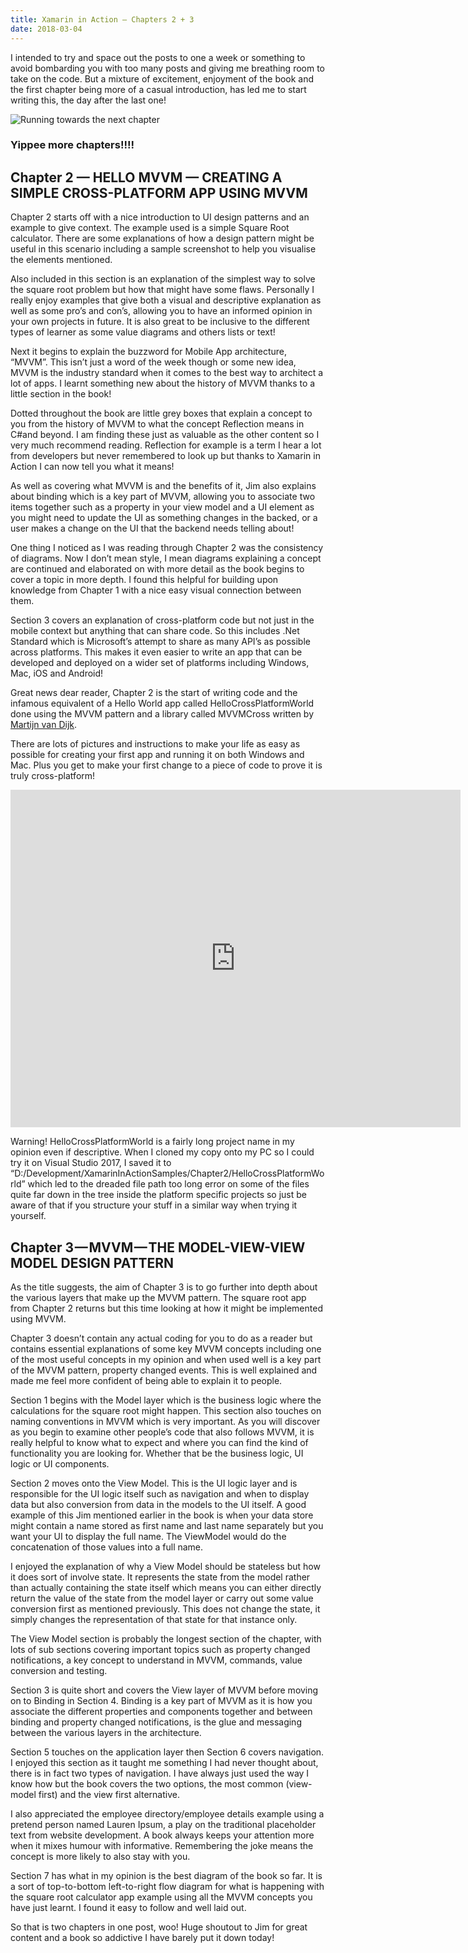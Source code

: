 ```yaml
--- 
title: Xamarin in Action — Chapters 2 + 3
date: 2018-03-04
---
```


I intended to try and space out the posts to one a week or something to avoid bombarding you with too many posts and giving me breathing room to take on the code. But a mixture of excitement, enjoyment of the book and the first chapter being more of a casual introduction, has led me to start writing this, the day after the last one!

![Running towards the next chapter](../../Images/xam-in-action/moar-code.png)
### Yippee more chapters!!!!

## Chapter 2 — HELLO MVVM — CREATING A SIMPLE CROSS-PLATFORM APP USING MVVM

Chapter 2 starts off with a nice introduction to UI design patterns and an example to give context. The example used is a simple Square Root calculator. There are some explanations of how a design pattern might be useful in this scenario including a sample screenshot to help you visualise the elements mentioned. 

Also included in this section is an explanation of the simplest way to solve the square root problem but how that might have some flaws.
Personally I really enjoy examples that give both a visual and descriptive explanation as well as some pro’s and con’s, allowing you to have an informed opinion in your own projects in future. It is also great to be inclusive to the different types of learner as some value diagrams and others lists or text!

Next it begins to explain the buzzword for Mobile App architecture, “MVVM”. This isn’t just a word of the week though or some new idea, MVVM is the industry standard when it comes to the best way to architect a lot of apps. I learnt something new about the history of MVVM thanks to a little section in the book!

Dotted throughout the book are little grey boxes that explain a concept to you from the history of MVVM to what the concept Reflection means in C#and beyond. I am finding these just as valuable as the other content so I very much recommend reading. Reflection for example is a term I hear a lot from developers but never remembered to look up but thanks to Xamarin in Action I can now tell you what it means!

As well as covering what MVVM is and the benefits of it, Jim also explains about binding which is a key part of MVVM, allowing you to associate two items together such as a property in your view model and a UI element as you might need to update the UI as something changes in the backed, or a user makes a change on the UI that the backend needs telling about!

One thing I noticed as I was reading through Chapter 2 was the consistency of diagrams. Now I don’t mean style, I mean diagrams explaining a concept are continued and elaborated on with more detail as the book begins to cover a topic in more depth. I found this helpful for building upon knowledge from Chapter 1 with a nice easy visual connection between them.

Section 3 covers an explanation of cross-platform code but not just in the mobile context but anything that can share code. So this includes .Net Standard which is Microsoft’s attempt to share as many API’s as possible across platforms. This makes it even easier to write an app that can be developed and deployed on a wider set of platforms including Windows, Mac, iOS and Android!

Great news dear reader, Chapter 2 is the start of writing code and the infamous equivalent of a Hello World app called HelloCrossPlatformWorld done using the MVVM pattern and a library called MVVMCross written by [Martijn van Dijk](https://twitter.com/mhvdijk).

There are lots of pictures and instructions to make your life as easy as possible for creating your first app and running it on both Windows and Mac. Plus you get to make your first change to a piece of code to prove it is truly cross-platform!

<iframe width="720" height="540" src="https://www.youtube.com/embed/FEEg34cOitA" frameborder="0" allow="accelerometer; autoplay; encrypted-media; gyroscope; picture-in-picture" allowfullscreen></iframe>

Warning! HelloCrossPlatformWorld is a fairly long project name in my opinion even if descriptive. When I cloned my copy onto my PC so I could try it on Visual Studio 2017, I saved it to “D:/Development/XamarinInActionSamples/Chapter2/HelloCrossPlatformWorld” which led to the dreaded file path too long error on some of the files quite far down in the tree inside the platform specific projects so just be aware of that if you structure your stuff in a similar way when trying it yourself.

## Chapter 3 — MVVM — THE MODEL-VIEW-VIEW MODEL DESIGN PATTERN

As the title suggests, the aim of Chapter 3 is to go further into depth about the various layers that make up the MVVM pattern. The square root app from Chapter 2 returns but this time looking at how it might be implemented using MVVM.

Chapter 3 doesn’t contain any actual coding for you to do as a reader but contains essential explanations of some key MVVM concepts including one of the most useful concepts in my opinion and when used well is a key part of the MVVM pattern, property changed events. This is well explained and made me feel more confident of being able to explain it to people.

Section 1 begins with the Model layer which is the business logic where the calculations for the square root might happen. This section also touches on naming conventions in MVVM which is very important. As you will discover as you begin to examine other people’s code that also follows MVVM, it is really helpful to know what to expect and where you can find the kind of functionality you are looking for. Whether that be the business logic, UI logic or UI components.

Section 2 moves onto the View Model. This is the UI logic layer and is responsible for the UI logic itself such as navigation and when to display data but also conversion from data in the models to the UI itself. A good example of this Jim mentioned earlier in the book is when your data store might contain a name stored as first name and last name separately but you want your UI to display the full name. The ViewModel would do the concatenation of those values into a full name.

I enjoyed the explanation of why a View Model should be stateless but how it does sort of involve state. It represents the state from the model rather than actually containing the state itself which means you can either directly return the value of the state from the model layer or carry out some value conversion first as mentioned previously. This does not change the state, it simply changes the representation of that state for that instance only.

The View Model section is probably the longest section of the chapter, with lots of sub sections covering important topics such as property changed notifications, a key concept to understand in MVVM, commands, value conversion and testing.

Section 3 is quite short and covers the View layer of MVVM before moving on to Binding in Section 4. Binding is a key part of MVVM as it is how you associate the different properties and components together and between binding and property changed notifications, is the glue and messaging between the various layers in the architecture.

Section 5 touches on the application layer then Section 6 covers navigation. I enjoyed this section as it taught me something I had never thought about, there is in fact two types of navigation. I have always just used the way I know how but the book covers the two options, the most common (view-model first) and the view first alternative.

I also appreciated the employee directory/employee details example using a pretend person named Lauren Ipsum, a play on the traditional placeholder text from website development. A book always keeps your attention more when it mixes humour with informative. Remembering the joke means the concept is more likely to also stay with you.

Section 7 has what in my opinion is the best diagram of the book so far. It is a sort of top-to-bottom left-to-right flow diagram for what is happening with the square root calculator app example using all the MVVM concepts you have just learnt. I found it easy to follow and well laid out.

So that is two chapters in one post, woo! Huge shoutout to Jim for great content and a book so addictive I have barely put it down today!


